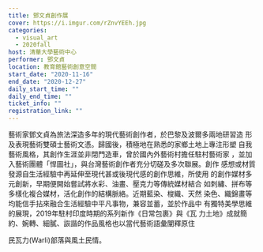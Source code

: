 ```yaml
---
title: 鄧文貞創作展
cover: https://i.imgur.com/rZnvYEEh.jpg
categories:
  - visual_art
  - 2020fall
host: 清華大學藝術中心
performer: 鄧文貞
location: 教育館藝術創意空間
start_date: "2020-11-16"
end_date: "2020-12-27"
daily_start_time: ""
daily_end_time: ""
ticket_info: ""
registration_link: ""
---
```


藝術家鄧文貞為旅法深造多年的現代藝術創作者，於巴黎及波爾多兩地研習造
形及表現藝術雙碩士藝術文憑。歸國後，積極地在熟悉的家鄉土地上專注形塑
自我藝術風格，其創作生涯並非閉門造車，曾於國內外藝術村擔任駐村藝術家
，並加入藝術團體「悍圖社」，與台灣藝術創作者充分切磋及多次聯展。創作
感想或材質發源自生活經驗中再延伸至現代甚或後現代感的創作思維，所使用
的創作媒材多元創新，早期便開始嘗試將水彩、油畫、壓克力等傳統媒材結合
如刺繡、拼布等多樣化複合媒材，活化創作的結構脈絡。近期藍染、梭織、天然
染色、織錦畫等均能信手拈來融合生活經驗中平凡事物，兼容並蓄，並於作品中
有獨特美學思維的展現，2019年駐村印度時期的系列新作《日常包裹》與《瓦
力土地》成就簡約、婉轉、細膩、詼諧的作品風格也以當代藝術語彙闡釋原住

民瓦力(Warli)部落與風土民情。